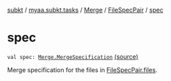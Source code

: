 [subkt](../../../index.md) / [myaa.subkt.tasks](../../index.md) / [Merge](../index.md) / [FileSpecPair](index.md) / [spec](./spec.md)

# spec

`val spec: `[`Merge.MergeSpecification`](../-merge-specification/index.md) [(source)](https://github.com/Myaamori/SubKt/blob/0.1.11/src/main/kotlin/myaa/subkt/tasks/asstasks.kt#L178)

Merge specification for the files in [FileSpecPair.files](files.md).

